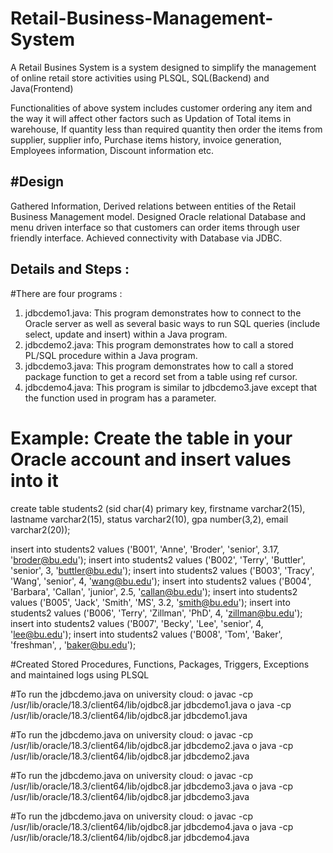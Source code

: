# Retail-Business-Management-System
A Retail Busines System is a system designed to simplify the management of online retail store activities using PLSQL, SQL(Backend) and Java(Frontend) 

Functionalities of above system includes customer ordering any item and the way it will affect other factors such as Updation of Total items in warehouse, If quantity less than required quantity then order the items from supplier, supplier info, Purchase items history, invoice generation, Employees information, Discount information etc.

#Design
-------------
Gathered Information, Derived relations between entities of the Retail Business Management model.
Designed Oracle relational Database and menu driven interface so that customers can order items through user friendly interface. Achieved connectivity with Database via JDBC.

Details and Steps :
------------------------------
#There are four programs :
1.	jdbcdemo1.java: This program demonstrates how to connect to the Oracle server as well as several basic ways to run SQL queries (include select, update and insert) within a Java program. 
2.	jdbcdemo2.java: This program demonstrates how to call a stored PL/SQL procedure within a Java program. 
3.	jdbcdemo3.java: This program demonstrates how to call a stored package function to get a record set from a table using ref cursor.
4.	jdbcdemo4.java: This program is similar to jdbcdemo3.jave except that the function used in program has a parameter. 


# Example: Create the table in your Oracle account and insert values into it
create table students2
(sid char(4) primary key,
 firstname varchar2(15),
 lastname varchar2(15),
 status varchar2(10),
 gpa number(3,2),
 email varchar2(20));

insert into students2 values ('B001', 'Anne', 'Broder', 'senior', 3.17, 'broder@bu.edu');
insert into students2 values ('B002', 'Terry', 'Buttler', 'senior', 3, 'buttler@bu.edu');
insert into students2 values ('B003', 'Tracy', 'Wang', 'senior', 4, 'wang@bu.edu');
insert into students2 values ('B004', 'Barbara', 'Callan', 'junior', 2.5, 'callan@bu.edu');
insert into students2 values ('B005', 'Jack', 'Smith', 'MS', 3.2, 'smith@bu.edu');
insert into students2 values ('B006', 'Terry', 'Zillman', 'PhD', 4, 'zillman@bu.edu');
insert into students2 values ('B007', 'Becky', 'Lee', 'senior', 4, 'lee@bu.edu');
insert into students2 values ('B008', 'Tom', 'Baker', 'freshman', , 'baker@bu.edu');


#Created Stored Procedures, Functions, Packages, Triggers, Exceptions and maintained logs using PLSQL

#To run the jdbcdemo.java on university cloud:
o	javac -cp /usr/lib/oracle/18.3/client64/lib/ojdbc8.jar jdbcdemo1.java
o	java -cp /usr/lib/oracle/18.3/client64/lib/ojdbc8.jar jdbcdemo1.java


#To run the jdbcdemo.java on university cloud:
o	javac -cp /usr/lib/oracle/18.3/client64/lib/ojdbc8.jar jdbcdemo2.java
o	java -cp /usr/lib/oracle/18.3/client64/lib/ojdbc8.jar jdbcdemo2.java

#To run the jdbcdemo.java on university cloud:
o	javac -cp /usr/lib/oracle/18.3/client64/lib/ojdbc8.jar jdbcdemo3.java
o	java -cp /usr/lib/oracle/18.3/client64/lib/ojdbc8.jar jdbcdemo3.java

#To run the jdbcdemo.java on university cloud:
o	javac -cp /usr/lib/oracle/18.3/client64/lib/ojdbc8.jar jdbcdemo4.java
o	java -cp /usr/lib/oracle/18.3/client64/lib/ojdbc8.jar jdbcdemo4.java




